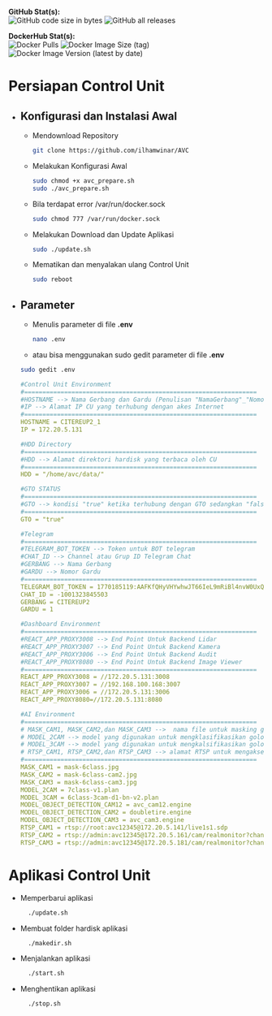**GitHub Stat(s):**  
![GitHub code size in bytes](https://img.shields.io/github/languages/code-size/bhaktiyudha/AVC?logo=github) ![GitHub all releases](https://img.shields.io/github/downloads/ilhamwinar/AVC/total?logo=github)

**DockerHub Stat(s):**  
![Docker Pulls](https://img.shields.io/docker/pulls/yudhabhakti/avc-ai?logo=docker) ![Docker Image Size (tag)](https://img.shields.io/docker/image-size/yudhabhakti/avc-ai/latest?logo=docker) ![Docker Image Version (latest by date)](https://img.shields.io/docker/v/yudhabhakti/avc-ai?logo=docker&sort=date)

# Persiapan Control Unit
- ## Konfigurasi dan Instalasi Awal
  - Mendownload Repository
    ```bash
    git clone https://github.com/ilhamwinar/AVC
    ```
  - Melakukan Konfigurasi Awal
    ```bash
    sudo chmod +x avc_prepare.sh
    sudo ./avc_prepare.sh
    ```
  - Bila terdapat error /var/run/docker.sock
    ```bash
    sudo chmod 777 /var/run/docker.sock
    ```
    
  - Melakukan Download dan Update Aplikasi
    ```bash
    sudo ./update.sh
    ```
    
  - Mematikan dan menyalakan ulang Control Unit
    ```bash
    sudo reboot
    ```
- ## Parameter
  - Menulis parameter di file **.env**
    ```bash
    nano .env
    ``` 
   - atau bisa menggunakan sudo gedit parameter di file **.env**
    ```bash
    sudo gedit .env
    ```
    ```yaml
    #Control Unit Environment
    #================================================================
    #HOSTNAME --> Nama Gerbang dan Gardu (Penulisan "NamaGerbang"_"NomorGardu")
    #IP --> Alamat IP CU yang terhubung dengan akes Internet
    #================================================================
    HOSTNAME = CITEREUP2_1
    IP = 172.20.5.131

    #HDD Directory
    #================================================================
    #HDD --> Alamat direktori hardisk yang terbaca oleh CU
    #================================================================
    HDD = "/home/avc/data/"

    #GTO STATUS
    #================================================================
    #GTO --> kondisi "true" ketika terhubung dengan GTO sedangkan "false" tidak terhubung dengan GTO
    #================================================================
    GTO = "true"

    #Telegram
    #================================================================
    #TELEGRAM_BOT_TOKEN --> Token untuk BOT telegram
    #CHAT_ID --> Channel atau Grup ID Telegram Chat
    #GERBANG --> Nama Gerbang
    #GARDU --> Nomor Gardu
    #================================================================
    TELEGRAM_BOT_TOKEN = 1770185119:AAFKfQHyVHYwhwJT66IeL9mRiBl4nvW0UxQ
    CHAT_ID = -1001323845503
    GERBANG = CITEREUP2
    GARDU = 1

    #Dashboard Environment
    #================================================================
    #REACT_APP_PROXY3008 --> End Point Untuk Backend Lidar
    #REACT_APP_PROXY3007 --> End Point Untuk Backend Kamera
    #REACT_APP_PROXY3006 --> End Point Untuk Backend Audit
    #REACT_APP_PROXY8080 --> End Point Untuk Backend Image Viewer
    #================================================================
    REACT_APP_PROXY3008 = //172.20.5.131:3008
    REACT_APP_PROXY3007 = //192.168.100.168:3007
    REACT_APP_PROXY3006 = //172.20.5.131:3006
    REACT_APP_PROXY8080=//172.20.5.131:8080

    #AI Environment
    #================================================================
    # MASK_CAM1, MASK_CAM2,dan MASK_CAM3 -->  nama file untuk masking gambar camera 1,2,dan 3
    # MODEL_2CAM --> model yang digunakan untuk mengklasifikasikan golongan kendaraan berdasarkan kamera 1 dan 2
    # MODEL_3CAM --> model yang digunakan untuk mengkalsifikasikan golongan kendaraan 4 dan 5 berdasarkan kamera 3
    # RTSP_CAM1, RTSP_CAM2,dan RTSP_CAM3 --> alamat RTSP untuk mengakses kamera 1,2,dan 3
    #================================================================
    MASK_CAM1 = mask-6class.jpg
    MASK_CAM2 = mask-6class-cam2.jpg
    MASK_CAM3 = mask-6class-cam3.jpg
    MODEL_2CAM = 7class-v1.plan
    MODEL_3CAM = 6class-3cam-d1-bn-v2.plan
    MODEL_OBJECT_DETECTION_CAM12 = avc_cam12.engine
    MODEL_OBJECT_DETECTION_CAM2 = doubletire.engine
    MODEL_OBJECT_DETECTION_CAM3 = avc_cam3.engine
    RTSP_CAM1 = rtsp://root:avc12345@172.20.5.141/live1s1.sdp
    RTSP_CAM2 = rtsp://admin:avc12345@172.20.5.161/cam/realmonitor?channel=1&subtype=0
    RTSP_CAM3 = rtsp://admin:avc12345@172.20.5.181/cam/realmonitor?channel=1&subtype=0
    ```
# Aplikasi Control Unit
- Memperbarui aplikasi
  ```bash
    ./update.sh
  ```
- Membuat folder hardisk aplikasi
  ```bash
    ./makedir.sh
  ```
- Menjalankan aplikasi
  ```bash
    ./start.sh
  ```
- Menghentikan aplikasi
  ```bash
    ./stop.sh
  ```
